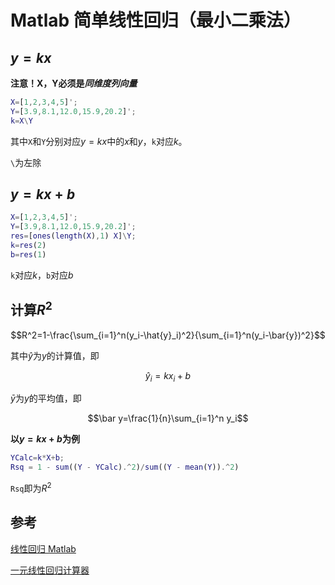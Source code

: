 # Matlab 简单线性回归（最小二乘法）

## $y=kx$

**注意！X，Y必须是*****同维度列向量***

```matlab
X=[1,2,3,4,5]';
Y=[3.9,8.1,12.0,15.9,20.2]';
k=X\Y
```

其中`X`和`Y`分别对应$y=kx$中的$x$和$y$，`k`对应$k$。

`\`为左除

## $y=kx+b$

```matlab
X=[1,2,3,4,5]';
Y=[3.9,8.1,12.0,15.9,20.2]';
res=[ones(length(X),1) X]\Y;
k=res(2)
b=res(1)
```

`k`对应$k$，`b`对应$b$

## 计算$R^2$

$$R^2=1-\frac{\sum_{i=1}^n(y_i-\hat{y}_i)^2}{\sum_{i=1}^n(y_i-\bar{y})^2}$$

其中$\hat y$为$y$的计算值，即

$$\hat{y}_i=kx_i+b$$

$\bar y$为$y$的平均值，即

$$\bar y=\frac{1}{n}\sum_{i=1}^n y_i$$

**以$y=kx+b$为例**

```matlab
YCalc=k*X+b;
Rsq = 1 - sum((Y - YCalc).^2)/sum((Y - mean(Y)).^2)
```

`Rsq`即为$R^2$

## 参考

[线性回归 Matlab](https://ww2.mathworks.cn/help/matlab/data_analysis/linear-regression.html)

[一元线性回归计算器](https://overflowcat.github.io/simple-linear-regression-calc/)